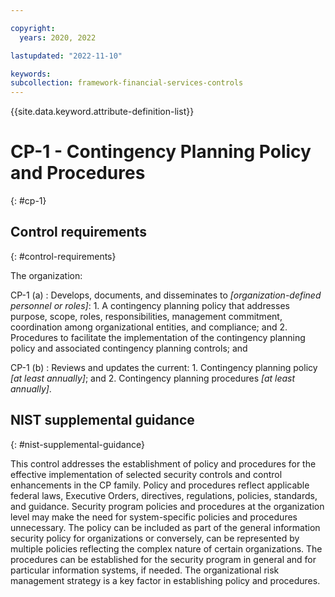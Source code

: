 ```yaml
---

copyright:
  years: 2020, 2022

lastupdated: "2022-11-10"

keywords: 
subcollection: framework-financial-services-controls
---
```


{{site.data.keyword.attribute-definition-list}}

               
# CP-1 - Contingency Planning Policy and Procedures
{: #cp-1}

## Control requirements
{: #control-requirements}

The organization:

CP-1 (a)
    : Develops, documents, and disseminates to _[organization-defined personnel or roles]_:
      1. A contingency planning policy that addresses purpose, scope, roles, responsibilities, management commitment, coordination among organizational entities, and compliance; and
      2. Procedures to facilitate the implementation of the contingency planning policy and associated contingency planning controls; and

CP-1 (b)
    : Reviews and updates the current:
      1. Contingency planning policy _[at least annually]_; and
      2. Contingency planning procedures _[at least annually]_.

## NIST supplemental guidance
{: #nist-supplemental-guidance}

This control addresses the establishment of policy and procedures for the effective implementation of selected security controls and control enhancements in the CP family. Policy and procedures reflect applicable federal laws, Executive Orders, directives, regulations, policies, standards, and guidance. Security program policies and procedures at the organization level may make the need for system-specific policies and procedures unnecessary. The policy can be included as part of the general information security policy for organizations or conversely, can be represented by multiple policies reflecting the complex nature of certain organizations. The procedures can be established for the security program in general and for particular information systems, if needed. The organizational risk management strategy is a key factor in establishing policy and procedures.





